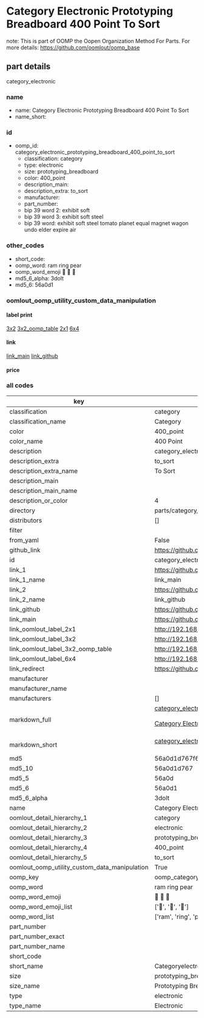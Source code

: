 # Category Electronic Prototyping Breadboard 400 Point To Sort  

note: This is part of OOMP the Oopen Organization Method For Parts. For more details: https://github.com/oomlout/oomp_base

##  part details
  



category_electronic



### name
* name: Category Electronic Prototyping Breadboard 400 Point To Sort
* name_short: 
### id
* oomp_id: category_electronic_prototyping_breadboard_400_point_to_sort
  * classification: category
  * type: electronic
  * size: prototyping_breadboard
  * color: 400_point
  * description_main: 
  * description_extra: to_sort
  * manufacturer: 
  * part_number: 
  * bip 39 word 2: exhibit soft
  * bip 39 word 3: exhibit soft steel
  * bip 39 word: exhibit soft steel tomato planet equal magnet wagon undo elder expire air

### other_codes
* short_code: 
* oomp_word: ram ring pear
* oomp_word_emoji :ram: :ring: :pear:
* md5_6_alpha: 3dolt
* md5_6: 56a0d1






### oomlout_oomp_utility_custom_data_manipulation
#### label print
[3x2](http://192.168.1.245:1112/?label=oomp%203dolt)
[3x2_oomp_table](http://192.168.1.108:1112/?label=oomp%203dolt)
[2x1](http://192.168.1.242:1112/?label=oomp%203dolt)
[6x4](http://192.168.1.55:1112/?label=oomp%203dolt)    

#### link

[link_main](https://github.com/oomlout/oomlout_oomp_version_1_messy/tree/main/parts/category_electronic_prototyping_breadboard_400_point_to_sort) [link_github](https://github.com/oomlout/oomlout_oomp_version_1_messy/tree/main/parts/category_electronic_prototyping_breadboard_400_point_to_sort)                             

#### price







### all codes 
| key | value |  
| --- | --- |  
| classification | category |  
| classification_name | Category |  
| color | 400_point |  
| color_name | 400 Point |  
| description | category_electronic |  
| description_extra | to_sort |  
| description_extra_name | To Sort |  
| description_main |  |  
| description_main_name |  |  
| description_or_color | 4  |  
| directory | parts/category_electronic_prototyping_breadboard_400_point_to_sort |  
| distributors | [] |  
| filter |  |  
| from_yaml | False |  
| github_link | https://github.com/oomlout/oomlout_oomp_part_src/tree/main/parts/category_electronic_prototyping_breadboard_400_point_to_sort |  
| id | category_electronic_prototyping_breadboard_400_point_to_sort |  
| link_1 | https://github.com/oomlout/oomlout_oomp_version_1_messy/tree/main/parts/category_electronic_prototyping_breadboard_400_point_to_sort |  
| link_1_name | link_main |  
| link_2 | https://github.com/oomlout/oomlout_oomp_version_1_messy/tree/main/parts/category_electronic_prototyping_breadboard_400_point_to_sort |  
| link_2_name | link_github |  
| link_github | https://github.com/oomlout/oomlout_oomp_version_1_messy/tree/main/parts/category_electronic_prototyping_breadboard_400_point_to_sort |  
| link_main | https://github.com/oomlout/oomlout_oomp_version_1_messy/tree/main/parts/category_electronic_prototyping_breadboard_400_point_to_sort |  
| link_oomlout_label_2x1 | http://192.168.1.242:1112/?label=oomp%203dolt |  
| link_oomlout_label_3x2 | http://192.168.1.245:1112/?label=oomp%203dolt |  
| link_oomlout_label_3x2_oomp_table | http://192.168.1.108:1112/?label=oomp%203dolt |  
| link_oomlout_label_6x4 | http://192.168.1.55:1112/?label=oomp%203dolt |  
| link_redirect | https://github.com/oomlout/oomlout_oomp_version_1_messy/tree/main/parts/category_electronic_prototyping_breadboard_400_point_to_sort |  
| manufacturer |  |  
| manufacturer_name |  |  
| manufacturers | [] |  
| markdown_full | [category_electronic_prototyping_breadboard_400_point_to_sort](none)<br>[](none)<br>[Category Electronic Prototyping Breadboard 400 Point To Sort](none)<br><br> |  
| markdown_short | [category_electronic_prototyping_breadboard_400_point_to_sort](none)<br><br> |  
| md5 | 56a0d1d767f650bd3052fe41aa73927c |  
| md5_10 | 56a0d1d767 |  
| md5_5 | 56a0d |  
| md5_6 | 56a0d1 |  
| md5_6_alpha | 3dolt |  
| name | Category Electronic Prototyping Breadboard 400 Point To Sort |  
| oomlout_detail_hierarchy_1 | category |  
| oomlout_detail_hierarchy_2 | electronic |  
| oomlout_detail_hierarchy_3 | prototyping_breadboard |  
| oomlout_detail_hierarchy_4 | 400_point |  
| oomlout_detail_hierarchy_5 | to_sort |  
| oomlout_oomp_utility_custom_data_manipulation | True |  
| oomp_key | oomp_category_electronic_prototyping_breadboard_400_point_to_sort |  
| oomp_word | ram ring pear |  
| oomp_word_emoji | :ram: :ring: :pear: |  
| oomp_word_emoji_list | [':ram:', ':ring:', ':pear:'] |  
| oomp_word_list | ['ram', 'ring', 'pear'] |  
| part_number |  |  
| part_number_exact |  |  
| part_number_name |  |  
| short_code |  |  
| short_name | Categoryelectronic |  
| size | prototyping_breadboard |  
| size_name | Prototyping Breadboard |  
| type | electronic |  
| type_name | Electronic |  
